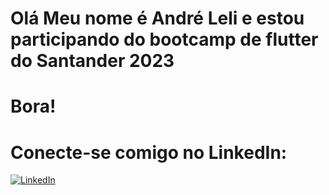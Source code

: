 # Olá Meu nome é André Leli e estou participando do bootcamp de flutter do Santander 2023

# Bora!

# Conecte-se comigo no LinkedIn:
[![LinkedIn](https://img.shields.io/badge/Linkedin-FFF?style=for-the-badge&logo=movie&logoColor=E94D5F)](https://www.linkedin.com/in/andre-ribeiro-l%C3%A9li-741a57180/) 